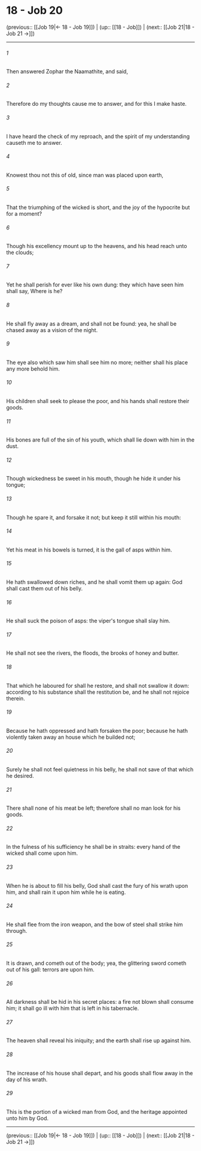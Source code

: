 # 18 - Job 20

(previous:: [[Job 19|← 18 - Job 19]]) | (up:: [[18 - Job]]) | (next:: [[Job 21|18 - Job 21 →]])

***


###### 1 
Then answered Zophar the Naamathite, and said, 

###### 2 
Therefore do my thoughts cause me to answer, and for this I make haste. 

###### 3 
I have heard the check of my reproach, and the spirit of my understanding causeth me to answer. 

###### 4 
Knowest thou not this of old, since man was placed upon earth, 

###### 5 
That the triumphing of the wicked is short, and the joy of the hypocrite but for a moment? 

###### 6 
Though his excellency mount up to the heavens, and his head reach unto the clouds; 

###### 7 
Yet he shall perish for ever like his own dung: they which have seen him shall say, Where is he? 

###### 8 
He shall fly away as a dream, and shall not be found: yea, he shall be chased away as a vision of the night. 

###### 9 
The eye also which saw him shall see him no more; neither shall his place any more behold him. 

###### 10 
His children shall seek to please the poor, and his hands shall restore their goods. 

###### 11 
His bones are full of the sin of his youth, which shall lie down with him in the dust. 

###### 12 
Though wickedness be sweet in his mouth, though he hide it under his tongue; 

###### 13 
Though he spare it, and forsake it not; but keep it still within his mouth: 

###### 14 
Yet his meat in his bowels is turned, it is the gall of asps within him. 

###### 15 
He hath swallowed down riches, and he shall vomit them up again: God shall cast them out of his belly. 

###### 16 
He shall suck the poison of asps: the viper's tongue shall slay him. 

###### 17 
He shall not see the rivers, the floods, the brooks of honey and butter. 

###### 18 
That which he laboured for shall he restore, and shall not swallow it down: according to his substance shall the restitution be, and he shall not rejoice therein. 

###### 19 
Because he hath oppressed and hath forsaken the poor; because he hath violently taken away an house which he builded not; 

###### 20 
Surely he shall not feel quietness in his belly, he shall not save of that which he desired. 

###### 21 
There shall none of his meat be left; therefore shall no man look for his goods. 

###### 22 
In the fulness of his sufficiency he shall be in straits: every hand of the wicked shall come upon him. 

###### 23 
When he is about to fill his belly, God shall cast the fury of his wrath upon him, and shall rain it upon him while he is eating. 

###### 24 
He shall flee from the iron weapon, and the bow of steel shall strike him through. 

###### 25 
It is drawn, and cometh out of the body; yea, the glittering sword cometh out of his gall: terrors are upon him. 

###### 26 
All darkness shall be hid in his secret places: a fire not blown shall consume him; it shall go ill with him that is left in his tabernacle. 

###### 27 
The heaven shall reveal his iniquity; and the earth shall rise up against him. 

###### 28 
The increase of his house shall depart, and his goods shall flow away in the day of his wrath. 

###### 29 
This is the portion of a wicked man from God, and the heritage appointed unto him by God.

***

(previous:: [[Job 19|← 18 - Job 19]]) | (up:: [[18 - Job]]) | (next:: [[Job 21|18 - Job 21 →]])
